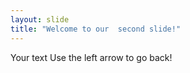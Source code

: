```yaml
---
layout: slide
title: "Welcome to our  second slide!"
---
```

Your text
Use the left arrow to go back!
